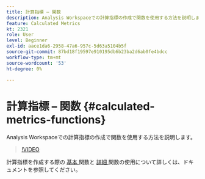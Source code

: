 ```yaml
---
title: 計算指標 – 関数
description: Analysis Workspaceでの計算指標の作成で関数を使用する方法を説明します。
feature: Calculated Metrics
kt: 2321
role: User
level: Beginner
exl-id: aace1da6-2958-47a6-957c-5d63a5104b5f
source-git-commit: 87bd18f19597e910195db6b23ba2d6ab0fe4bdcc
workflow-type: tm+mt
source-wordcount: '53'
ht-degree: 0%

---
```


# 計算指標 – 関数 {#calculated-metrics-functions}

Analysis Workspaceでの計算指標の作成で関数を使用する方法を説明します。

>[!VIDEO](https://video.tv.adobe.com/v/37644/?quality=12&learn=on&captions=jpn)

計算指標を作成する際の [ 基本 ](https://experienceleague.adobe.com/docs/analytics/components/calculated-metrics/calcmetrics-reference/cm-functions.html?lang=ja) 関数と [ 詳細 ](https://experienceleague.adobe.com/docs/analytics/components/calculated-metrics/calcmetrics-reference/cm-adv-functions.html?lang=ja) 関数の使用について詳しくは、ドキュメントを参照してください。
